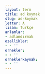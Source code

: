 ```yaml
---
layout: term
title: ad koymak
slug: ad-koymak
letter: A
lisan: Türkçe
anlamlar:
- adlandırmak
ozellikler:
- - ''
ornekler:
- - ''
orneklerkaynak:
- - ''
---
```

